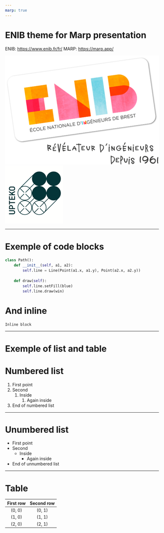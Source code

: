 ```yaml
---
marp: true
---
```

<style>
@import 'base';
</style>

<!-- _footer: p9walcza@enib.fr -->

# ENIB **theme for Marp presentation**

ENIB: https://www.enib.fr/fr/
MARP: https://marp.app/

![bg vertical left:45% 45%](./images/ENIB-logo-et-signature-cmjn.png)
![bg left:45% 45%](./images/logo_entreprise.png)

---

# **Exemple of code blocks**

```python
class Path():
	def __init__(self, a1, a2):
		self.line = Line(Point(a1.x, a1.y), Point(a2.x, a2.y))

	def draw(self):
		self.line.setFill(blue)
		self.line.draw(win)
```

# And inline
`Inline block`

---

# **Exemple of list and table**
# Numbered list
1. First point
2. Second
   1. Inside
      1. Again inside
3. End of numbered list

---

# Unumbered list

* First point
* Second
  * Inside
    * Again inside
* End  of unnumbered list

---

# Table

|First row|Second row|
|:-------:|:--------:|
|  (0, 0) |  (0, 1)  |
|  (1, 0) |  (1, 1)  |
|  (2, 0) |  (2, 1)  |